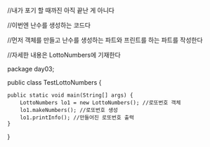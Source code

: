 
//내가 포기 할 때까진 아직 끝난 게 아니다



//이번엔 난수를 생성하는 코드다

//먼저 객체를 만들고 난수를 생성하는 파트와 프린트를 하는 파트를 작성한다

//자세한 내용은 LottoNumbers에 기재한다

package day03;

public class TestLottoNumbers {
	
	public static void main(String[] args) {
		LottoNumbers lo1 = new LottoNumbers(); //로또번호 객체
		lo1.makeNumbers(); //로또번호 생성
		lo1.printInfo(); //만들어진 로또번호 출력
	}

}
